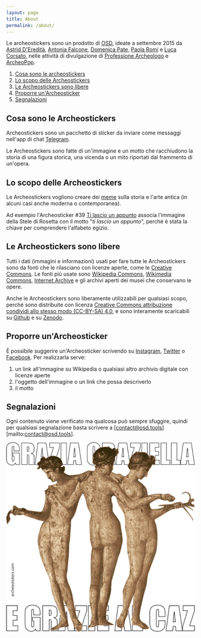 ```yaml
---
layout: page
title: About
permalink: /about/
---
```


Le archeostickers sono un prodotto di [OSD](https://osd.tools), ideate a settembre 2015 da [Astrid D'Eredità](https://twitter.com/astridrome), [Antonia Falcone](https://twitter.com/antoniafalcone), [Domenica Pate](https://twitter.com/domenica_pate), [Paola Romi](https://twitter.com/OpusPaulicium) e [Luca Corsato](https://twitter.com/lucacorsato), nelle attività di divulgazione di [Professione Archeologo](http://www.professionearcheologo.it/) e [ArcheoPop](http://www.archeopop.it).


1. [Cosa sono le archeostickers](#1)
2. [Lo scopo delle Archeostickers](#2)
3. [Le Archeostickers sono libere](#3)
4. [Proporre un'Archeosticker](#4)
5. [Segnalazioni](#5)

<a id="1"></a>
## Cosa sono le Archeostickers
Archeostickers sono un pacchetto di sticker da inviare come messaggi nell'app di chat [Telegram](https://telegram.org/).

Le Archeostickers sono fatte di un'immagine e un motto che racchiudono la storia di una figura storica, una vicenda o un mito riportati dal frammento di un'opera.

<a id="2"></a>
## Lo scopo delle Archeostickers
Le Archeostickers vogliono creare dei [meme](https://it.wikipedia.org/wiki/Meme_(Internet)) sulla storia e l'arte antica (in alcuni casi anche moderna o contemporanea).

Ad esempio l'Archeosticker #39 [Ti lascio un appunto](/2015/10/05/39_stele_rosetta.html) associa l'immagine della Stele di Rosetta con il motto "*ti lascio un appunto*", perché è stata la chiave per comprendere l'alfabeto egizio.

<a id="3"></a>
## Le Archeostickers sono libere
Tutti i dati (immagini e informazioni) usati per fare tutte le Archeostickers sono da fonti che le rilasciano con licenze aperte, come le [Creative Commons](https://creativecommons.org/). Le fonti più usate sono [Wikipedia Commons](https://wikipedia.org), [Wikimedia Commons](https://commons.wikimedia.org/wiki/Main_Page), [Internet Archive](https://archive.org/) e gli archivi aperti dei musei che conservano le opere.

Anche le Archeostickers sono liberamente utilizzabili per qualsiasi scopo, perché sono distribuite con licenza [Creative Commons attribuzione condividi allo stesso modo (CC-BY-SA) 4.0](https://creativecommons.org/licenses/by-sa/4.0/), e sono interamente scaricabili su [Github](https://github.com/archeostickers) e su [Zenodo]().

<a id="4"></a>
## Proporre un'Archeosticker
È possibile suggerire un'Archeosticker scrivendo su [Instagram](https://instagram.com/archeostickers), [Twitter](https://twitter.com/archeostickers) o [Facebook](https://www.facebook.com/archeostickers/). Per realizzarla serve:

1. un link all'immagine su Wikipedia o qualsiasi altro archivio digitale con licenze aperte
2. l'oggetto dell'immagine o un link che possa descriverlo
3. il motto

<a id="5"></a>
## Segnalazioni
Ogni contenuto viene verificato ma qualcosa può sempre sfuggire, quindi per qualsiasi segnalazione basta scrivere a [contact@osd.tools][mailto:contact@osd.tools].

![Grazie, Graziella e grazie al...](/assets/img/stickers/37_tre_grazie.png)
